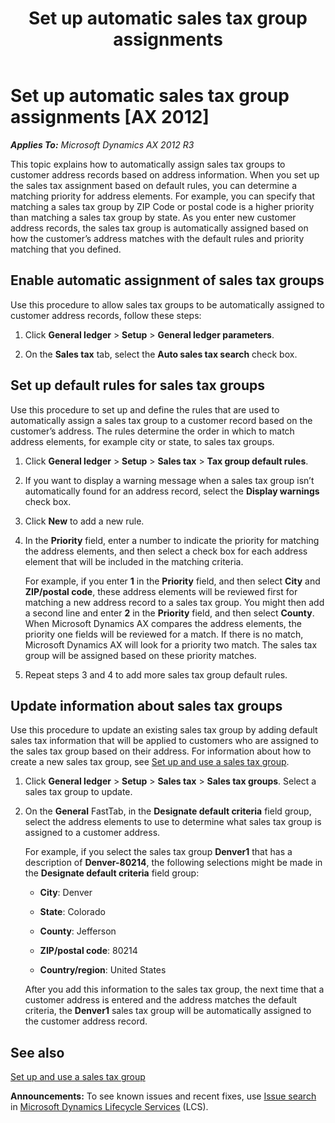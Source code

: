 ﻿---
title: Set up automatic sales tax group assignments
TOCTitle: Set up automatic sales tax group assignments
ms:assetid: c42be51c-6781-4145-8417-b10f1c19b879
ms:mtpsurl: https://technet.microsoft.com/en-us/library/Dn497824(v=AX.60)
ms:contentKeyID: 62200153
ms.date: 06/10/2014
mtps_version: v=AX.60
f1_keywords:
- Forms.TaxGroup
- tax group
- call center
- Forms.MCRAutoTaxRules
- default customer
- default customer tax group
---

# Set up automatic sales tax group assignments [AX 2012]


_**Applies To:** Microsoft Dynamics AX 2012 R3_

This topic explains how to automatically assign sales tax groups to customer address records based on address information. When you set up the sales tax assignment based on default rules, you can determine a matching priority for address elements. For example, you can specify that matching a sales tax group by ZIP Code or postal code is a higher priority than matching a sales tax group by state. As you enter new customer address records, the sales tax group is automatically assigned based on how the customer’s address matches with the default rules and priority matching that you defined.

## Enable automatic assignment of sales tax groups

Use this procedure to allow sales tax groups to be automatically assigned to customer address records, follow these steps:

1.  Click **General ledger** \> **Setup** \> **General ledger parameters**.

2.  On the **Sales tax** tab, select the **Auto sales tax search** check box.

## Set up default rules for sales tax groups

Use this procedure to set up and define the rules that are used to automatically assign a sales tax group to a customer record based on the customer’s address. The rules determine the order in which to match address elements, for example city or state, to sales tax groups.

1.  Click **General ledger** \> **Setup** \> **Sales tax** \> **Tax group default rules**.

2.  If you want to display a warning message when a sales tax group isn’t automatically found for an address record, select the **Display warnings** check box.

3.  Click **New** to add a new rule.

4.  In the **Priority** field, enter a number to indicate the priority for matching the address elements, and then select a check box for each address element that will be included in the matching criteria.
    
    For example, if you enter **1** in the **Priority** field, and then select **City** and **ZIP/postal code**, these address elements will be reviewed first for matching a new address record to a sales tax group. You might then add a second line and enter **2** in the **Priority** field, and then select **County**. When Microsoft Dynamics AX compares the address elements, the priority one fields will be reviewed for a match. If there is no match, Microsoft Dynamics AX will look for a priority two match. The sales tax group will be assigned based on these priority matches.

5.  Repeat steps 3 and 4 to add more sales tax group default rules.

## Update information about sales tax groups

Use this procedure to update an existing sales tax group by adding default sales tax information that will be applied to customers who are assigned to the sales tax group based on their address. For information about how to create a new sales tax group, see [Set up and use a sales tax group](set-up-and-use-a-sales-tax-group.md).

1.  Click **General ledger** \> **Setup** \> **Sales tax** \> **Sales tax groups**. Select a sales tax group to update.

2.  On the **General** FastTab, in the **Designate default criteria** field group, select the address elements to use to determine what sales tax group is assigned to a customer address.
    
    For example, if you select the sales tax group **Denver1** that has a description of **Denver-80214**, the following selections might be made in the **Designate default criteria** field group:
    
      - **City**: Denver
    
      - **State**: Colorado
    
      - **County**: Jefferson
    
      - **ZIP/postal code**: 80214
    
      - **Country/region**: United States
    
    After you add this information to the sales tax group, the next time that a customer address is entered and the address matches the default criteria, the **Denver1** sales tax group will be automatically assigned to the customer address record.

## See also

[Set up and use a sales tax group](set-up-and-use-a-sales-tax-group.md)

  
**Announcements:** To see known issues and recent fixes, use [Issue search](http://go.microsoft.com/fwlink/?linkid=389258) in [Microsoft Dynamics Lifecycle Services](http://go.microsoft.com/fwlink/?linkid=306505) (LCS).

